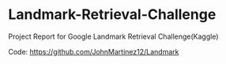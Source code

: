 # Landmark-Retrieval-Challenge
Project Report for Google Landmark Retrieval Challenge(Kaggle)

Code: https://github.com/JohnMartinez12/Landmark
